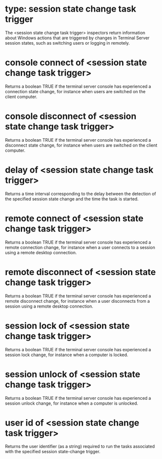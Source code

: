 # type: session state change task trigger

The &lt;session state change task trigger&gt; inspectors return information about Windows actions that are triggered by changes in Terminal Server session states, such as switching users or logging in remotely.

# console connect of &lt;session state change task trigger&gt;

Returns a boolean TRUE if the terminal server console has experienced a connection state change, for instance when users are switched on the client computer.

# console disconnect of &lt;session state change task trigger&gt;

Returns a boolean TRUE if the terminal server console has experienced a disconnect state change, for instance when users are switched on the client computer.

# delay of &lt;session state change task trigger&gt;

Returns a time interval corresponding to the delay   between the detection of the specified session state change and the time the task is started.

# remote connect of &lt;session state change task trigger&gt;

Returns a boolean TRUE if the terminal server console has experienced a remote connection change, for instance when a user connects to a session using a remote desktop connection.

# remote disconnect of &lt;session state change task trigger&gt;

Returns a boolean TRUE if the terminal server console has experienced a remote disconnect change, for instance when a user disconnects from a session using a remote desktop connection.

# session lock of &lt;session state change task trigger&gt;

Returns a boolean TRUE if the terminal server console has experienced a session lock change, for instance when a computer is locked.

# session unlock of &lt;session state change task trigger&gt;

Returns a boolean TRUE if the terminal server console has experienced a session unlock change, for instance when a computer is unlocked.

# user id of &lt;session state change task trigger&gt;

Returns the user identifier (as a string) required to run the tasks associated with the specified session state-change trigger.

